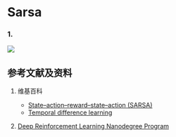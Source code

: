 # Sarsa

### 1.

![](/images/体验3种基本的时序差分控制方法/Sarsa/state-action-reward.png)

## 参考文献及资料

1. 维基百科
	- [State–action–reward–state–action (SARSA) ](https://en.wikipedia.org/wiki/State%E2%80%93action%E2%80%93reward%E2%80%93state%E2%80%93action) 
	- [Temporal difference learning](https://en.wikipedia.org/wiki/Temporal_difference_learning) 

2. [Deep Reinforcement Learning Nanodegree Program](https://www.udacity.com/course/deep-reinforcement-learning-nanodegree--nd893)
